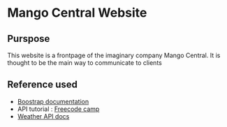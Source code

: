 # Mango Central Website

## Purspose
This website is a frontpage of the imaginary company Mango Central. It is thought to be the main way to communicate to clients

## Reference used

* [Boostrap documentation](https://getbootstrap.com/docs/5.3/getting-started/introduction/)
* API tutorial : [Freecode camp](https://www.freecodecamp.org/news/make-api-calls-in-javascript/#heading-how-to-use-the-fetch-api-for-get-requests)
* [Weather API docs](https://www.weatherapi.com/docs/)

